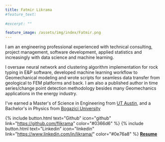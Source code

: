 ```yaml
---
title: Fatmir Likrama
#feature_text:
  
#excerpt: ""

feature_image: /assets/img/index/Fatmir.png
---
```


I am an engineering professional experienced with technical consulting, project management, software development, applied statistics and increasingly with data science and machine learning. 

I oversaw neural network and clustering algorithm implementation for rock typing in E&P software, developed machine learning workflow to Geomechanical modeling and wrote scripts for seamless data transfer from geological to FEM platforms and back. 
I am also a published author in time series/change point detection methodology besides many Geomechanics applications in the energy industry. 

I've earned a Master's of Science in Engineering from [UT Austin](https://www.utexas.edu/), and a Bachelor's in Physics from [Bogazici University](http://www.boun.edu.tr/en_US)


{% include button.html text="Github" icon="github" link="https://github.com/flikrama" color="#0366d6" %} {% include button.html text="Linkedin" icon="linkedin" link="https://www.linkedin.com/in/likrama/" color="#0e76a8" %}   [**Resume**](/assets/resume/Fatmir_Likrama.pdf)
